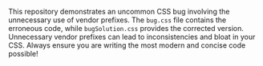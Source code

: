 This repository demonstrates an uncommon CSS bug involving the unnecessary use of vendor prefixes.  The `bug.css` file contains the erroneous code, while `bugSolution.css` provides the corrected version.  Unnecessary vendor prefixes can lead to inconsistencies and bloat in your CSS.  Always ensure you are writing the most modern and concise code possible!